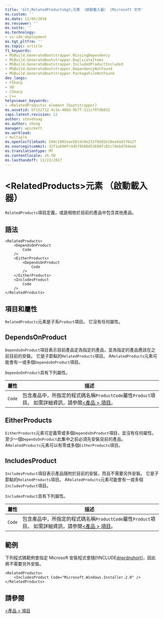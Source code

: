 ```yaml
---
title: '&lt;RelatedProducts&gt;元素 （啟動載入器） |Microsoft 文件'
ms.custom: ''
ms.date: 11/04/2016
ms.reviewer: ''
ms.suite: ''
ms.technology:
- vs-ide-deployment
ms.tgt_pltfrm: ''
ms.topic: article
f1_keywords:
- MSBuild.GenerateBootstrapper.MissingDependency
- MSBuild.GenerateBootstrapper.DuplicateItems
- MSBuild.GenerateBootstrapper.IncludedProductIncluded
- MSBuild.GenerateBootstrapper.DependencyNotFound
- MSBuild.GenerateBootstrapper.PackageFileNotFound
dev_langs:
- FSharp
- VB
- CSharp
- C++
helpviewer_keywords:
- <RelatedProducts> element [bootstrapper]
ms.assetid: bf152712-4c1e-48bd-9b7f-311cf0fdb832
caps.latest.revision: 12
author: stevehoag
ms.author: shoag
manager: wpickett
ms.workload:
- multiple
ms.openlocfilehash: 548c1002eae581dc0e231f8dd2e28ee4a8376e27
ms.sourcegitcommit: 32f1a690fc445f9586d53698fc82c7debd784eeb
ms.translationtype: MT
ms.contentlocale: zh-TW
ms.lasthandoff: 12/22/2017
---
```

# <a name="ltrelatedproductsgt-element-bootstrapper"></a>&lt;RelatedProducts&gt;元素 （啟動載入器）
`RelatedProducts`項目定義，或是相依於目前的產品中包含其他產品。  
  
## <a name="syntax"></a>語法  
  
```  
<RelatedProducts>  
    <DependsOnProduct  
        Code  
    />  
    <EitherProducts>  
        <DependsOnProduct  
            Code  
        />  
    </EitherProducts>  
    <IncludesProduct  
        Code  
    />  
</RelatedProducts>  
```  
  
## <a name="elements-and-attributes"></a>項目和屬性  
 `RelatedProducts`元素是子系`Product`項目。 它沒有任何屬性。  
  
## <a name="dependsonproduct"></a>DependsOnProduct  
 `DependsOnProduct`項目表示目前產品定為指定的產品，並為指定的產品應該在之前目前的安裝。 它是子節點的`RelatedProducts`項目。 A`RelatedProducts`元素可能會有一或多個`DependsOnProduct`項目。  
  
 `DependsOnProduct`具有下列屬性。  
  
|屬性|描述|  
|---------------|-----------------|  
|`Code`|包含產品中，所指定的程式碼名稱`ProductCode`屬性`Product`項目。 如需詳細資訊，請參閱[\<產品 > 項目](../deployment/product-element-bootstrapper.md)。|  
  
## <a name="eitherproducts"></a>EitherProducts  
 `EitherProducts`元素可定義零或多個`DependsOnProduct`項目，並沒有任何屬性。 至少一個`DependsOnProduct`此集中之前必須先安裝目前的產品。 A`RelatedProducts`元素可以有零或多個`EitherProducts`項目。  
  
## <a name="includesproduct"></a>IncludesProduct  
 `IncludesProduct`項目表示產品隨附於目前的安裝，而且不需要另外安裝。 它是子節點的`RelatedProducts`項目。 A`RelatedProducts`元素可能會有一或多個`IncludesProduct`項目。  
  
 `IncludesProduct`具有下列屬性。  
  
|屬性|描述|  
|---------------|-----------------|  
|`Code`|包含產品中，所指定的程式碼名稱`ProductCode`屬性`Product`項目。 如需詳細資訊，請參閱[\<產品 > 項目](../deployment/product-element-bootstrapper.md)。|  
  
## <a name="example"></a>範例  
 下列程式碼範例會指定 Microsoft 安裝程式會隨[!INCLUDE[dnprdnshort](../code-quality/includes/dnprdnshort_md.md)]，因此將不需要另外安裝。  
  
```  
<RelatedProducts>  
    <IncludesProduct Code="Microsoft.Windows.Installer.2.0" />  
</RelatedProducts>  
```  
  
## <a name="see-also"></a>請參閱  
 [\<產品 > 項目](../deployment/product-element-bootstrapper.md)